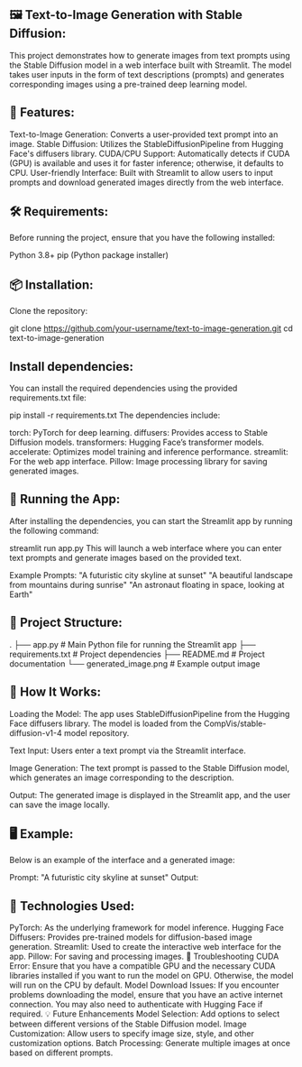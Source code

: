 🖼️ Text-to-Image Generation with Stable Diffusion:
----------------------------------------------------
This project demonstrates how to generate images from text prompts using the Stable Diffusion model in a web interface built with Streamlit. The model takes user inputs in the form of text descriptions (prompts) and generates corresponding images using a pre-trained deep learning model.

📝 Features:
--------------------
Text-to-Image Generation: Converts a user-provided text prompt into an image.
Stable Diffusion: Utilizes the StableDiffusionPipeline from Hugging Face's diffusers library.
CUDA/CPU Support: Automatically detects if CUDA (GPU) is available and uses it for faster inference; otherwise, it defaults to CPU.
User-friendly Interface: Built with Streamlit to allow users to input prompts and download generated images directly from the web interface.

🛠️ Requirements:
------------------
Before running the project, ensure that you have the following installed:

Python 3.8+
pip (Python package installer)

📦 Installation:
-----------------
Clone the repository:

git clone https://github.com/your-username/text-to-image-generation.git
cd text-to-image-generation

Install dependencies:
-----------------------

You can install the required dependencies using the provided requirements.txt file:

pip install -r requirements.txt
The dependencies include:

torch: PyTorch for deep learning.
diffusers: Provides access to Stable Diffusion models.
transformers: Hugging Face’s transformer models.
accelerate: Optimizes model training and inference performance.
streamlit: For the web app interface.
Pillow: Image processing library for saving generated images.

🚀 Running the App:
---------------------------
After installing the dependencies, you can start the Streamlit app by running the following command:

streamlit run app.py
This will launch a web interface where you can enter text prompts and generate images based on the provided text.

Example Prompts:
"A futuristic city skyline at sunset"
"A beautiful landscape from mountains during sunrise"
"An astronaut floating in space, looking at Earth"

📁 Project Structure:
----------------------

.
├── app.py               # Main Python file for running the Streamlit app
├── requirements.txt      # Project dependencies
├── README.md             # Project documentation
└── generated_image.png   # Example output image

🔧 How It Works:
-------------------
Loading the Model: The app uses StableDiffusionPipeline from the Hugging Face diffusers library. The model is loaded from the CompVis/stable-diffusion-v1-4 model repository.

Text Input: Users enter a text prompt via the Streamlit interface.

Image Generation: The text prompt is passed to the Stable Diffusion model, which generates an image corresponding to the description.

Output: The generated image is displayed in the Streamlit app, and the user can save the image locally.

🖥️ Example:
-------------
Below is an example of the interface and a generated image:

Prompt: "A futuristic city skyline at sunset"
Output:


🧪 Technologies Used:
------------------------
PyTorch: As the underlying framework for model inference.
Hugging Face Diffusers: Provides pre-trained models for diffusion-based image generation.
Streamlit: Used to create the interactive web interface for the app.
Pillow: For saving and processing images.
🐞 Troubleshooting
CUDA Error: Ensure that you have a compatible GPU and the necessary CUDA libraries installed if you want to run the model on GPU. Otherwise, the model will run on the CPU by default.
Model Download Issues: If you encounter problems downloading the model, ensure that you have an active internet connection. You may also need to authenticate with Hugging Face if required.
💡 Future Enhancements
Model Selection: Add options to select between different versions of the Stable Diffusion model.
Image Customization: Allow users to specify image size, style, and other customization options.
Batch Processing: Generate multiple images at once based on different prompts.
